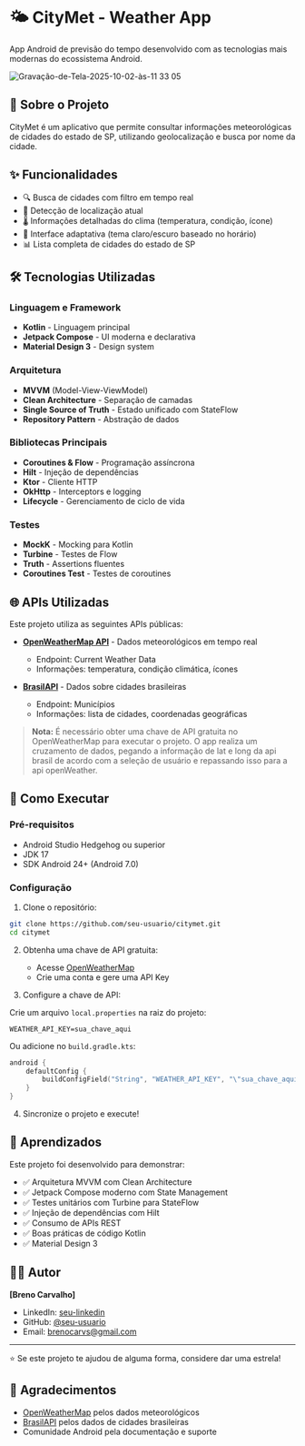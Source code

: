 # 🌤️ CityMet - Weather App

App Android de previsão do tempo desenvolvido com as tecnologias mais modernas do ecossistema Android.

![Gravação-de-Tela-2025-10-02-às-11 33 05](https://github.com/user-attachments/assets/2e2ea31b-8b7f-4df7-817d-170ee923600a)

## 📱 Sobre o Projeto

CityMet é um aplicativo que permite consultar informações meteorológicas de cidades do estado de SP, utilizando geolocalização e busca por nome da cidade.

## ✨ Funcionalidades

- 🔍 Busca de cidades com filtro em tempo real
- 📍 Detecção de localização atual
- 🌡️ Informações detalhadas do clima (temperatura, condição, ícone)
- 🎨 Interface adaptativa (tema claro/escuro baseado no horário)
- 📊 Lista completa de cidades do estado de SP

## 🛠️ Tecnologias Utilizadas

### Linguagem e Framework
- **Kotlin** - Linguagem principal
- **Jetpack Compose** - UI moderna e declarativa
- **Material Design 3** - Design system

### Arquitetura
- **MVVM** (Model-View-ViewModel)
- **Clean Architecture** - Separação de camadas
- **Single Source of Truth** - Estado unificado com StateFlow
- **Repository Pattern** - Abstração de dados

### Bibliotecas Principais
- **Coroutines & Flow** - Programação assíncrona
- **Hilt** - Injeção de dependências
- **Ktor** - Cliente HTTP
- **OkHttp** - Interceptors e logging
- **Lifecycle** - Gerenciamento de ciclo de vida

### Testes
- **MockK** - Mocking para Kotlin
- **Turbine** - Testes de Flow
- **Truth** - Assertions fluentes
- **Coroutines Test** - Testes de coroutines

## 🌐 APIs Utilizadas

Este projeto utiliza as seguintes APIs públicas:

- **[OpenWeatherMap API](https://openweathermap.org/api)** - Dados meteorológicos em tempo real
  - Endpoint: Current Weather Data
  - Informações: temperatura, condição climática, ícones

- **[BrasilAPI](https://brasilapi.com.br/)** - Dados sobre cidades brasileiras
  - Endpoint: Municípios
  - Informações: lista de cidades, coordenadas geográficas

> **Nota:** É necessário obter uma chave de API gratuita no OpenWeatherMap para executar o projeto.
> O app realiza um cruzamento de dados, pegando a informação de lat e long da api brasil de acordo com a seleção de usuário e repassando isso para a api openWeather.

## 🚀 Como Executar

### Pré-requisitos
- Android Studio Hedgehog ou superior
- JDK 17
- SDK Android 24+ (Android 7.0)

### Configuração

1. Clone o repositório:
```bash
git clone https://github.com/seu-usuario/citymet.git
cd citymet
```

2. Obtenha uma chave de API gratuita:
   - Acesse [OpenWeatherMap](https://openweathermap.org/api)
   - Crie uma conta e gere uma API Key

3. Configure a chave de API:

Crie um arquivo `local.properties` na raiz do projeto:
```properties
WEATHER_API_KEY=sua_chave_aqui
```

Ou adicione no `build.gradle.kts`:
```kotlin
android {
    defaultConfig {
        buildConfigField("String", "WEATHER_API_KEY", "\"sua_chave_aqui\"")
    }
}
```

4. Sincronize o projeto e execute!

## 🎯 Aprendizados

Este projeto foi desenvolvido para demonstrar:

- ✅ Arquitetura MVVM com Clean Architecture
- ✅ Jetpack Compose moderno com State Management
- ✅ Testes unitários com Turbine para StateFlow
- ✅ Injeção de dependências com Hilt
- ✅ Consumo de APIs REST
- ✅ Boas práticas de código Kotlin
- ✅ Material Design 3

## 👨‍💻 Autor

**[Breno Carvalho]**
- LinkedIn: [seu-linkedin](https://linkedin.com/in/breno-carvalho-63221b174)
- GitHub: [@seu-usuario](https://github.com/brenimsc)
- Email: brenocarvs@gmail.com

---

⭐ Se este projeto te ajudou de alguma forma, considere dar uma estrela!

## 🙏 Agradecimentos

- [OpenWeatherMap](https://openweathermap.org/) pelos dados meteorológicos
- [BrasilAPI](https://brasilapi.com.br/) pelos dados de cidades brasileiras
- Comunidade Android pela documentação e suporte
